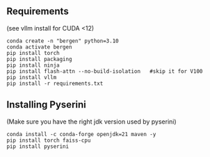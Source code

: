 ## Requirements

(see vllm install for CUDA <12)
```
conda create -n "bergen" python=3.10
conda activate bergen
pip install torch 
pip install packaging
pip install ninja
pip install flash-attn --no-build-isolation   #skip it for V100
pip install vllm
pip install -r requirements.txt
```

## Installing Pyserini

(Make sure you have the right jdk version used by pyserini)
```
conda install -c conda-forge openjdk=21 maven -y
pip install torch faiss-cpu
pip install pyserini

```
